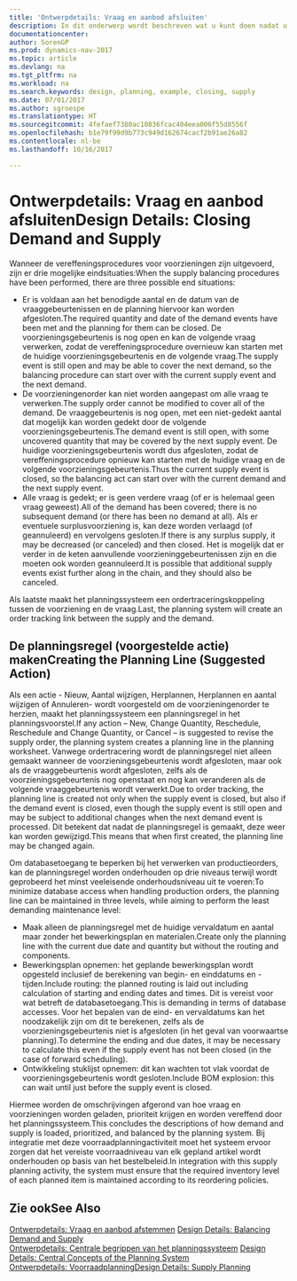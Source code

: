 ```yaml
---
title: 'Ontwerpdetails: Vraag en aanbod afsluiten'
description: In dit onderwerp wordt beschreven wat u kunt doen nadat u vereffeningsprocedures hebt uitgevoerd.
documentationcenter: 
author: SorenGP
ms.prod: dynamics-nav-2017
ms.topic: article
ms.devlang: na
ms.tgt_pltfrm: na
ms.workload: na
ms.search.keywords: design, planning, example, closing, supply
ms.date: 07/01/2017
ms.author: sgroespe
ms.translationtype: HT
ms.sourcegitcommit: 4fefaef7380ac10836fcac404eea006f55d8556f
ms.openlocfilehash: b1e79f99d9b773c949d162674cacf2b91ae26a82
ms.contentlocale: nl-be
ms.lasthandoff: 10/16/2017

---
```

# <a name="design-details-closing-demand-and-supply"></a><span data-ttu-id="8c69e-103">Ontwerpdetails: Vraag en aanbod afsluiten</span><span class="sxs-lookup"><span data-stu-id="8c69e-103">Design Details: Closing Demand and Supply</span></span>
<span data-ttu-id="8c69e-104">Wanneer de vereffeningsprocedures voor voorzieningen zijn uitgevoerd, zijn er drie mogelijke eindsituaties:</span><span class="sxs-lookup"><span data-stu-id="8c69e-104">When the supply balancing procedures have been performed, there are three possible end situations:</span></span>  
  
* <span data-ttu-id="8c69e-105">Er is voldaan aan het benodigde aantal en de datum van de vraaggebeurtenissen en de planning hiervoor kan worden afgesloten.</span><span class="sxs-lookup"><span data-stu-id="8c69e-105">The required quantity and date of the demand events have been met and the planning for them can be closed.</span></span> <span data-ttu-id="8c69e-106">De voorzieningsgebeurtenis is nog open en kan de volgende vraag verwerken, zodat de vereffeningsprocedure overnieuw kan starten met de huidige voorzieningsgebeurtenis en de volgende vraag.</span><span class="sxs-lookup"><span data-stu-id="8c69e-106">The supply event is still open and may be able to cover the next demand, so the balancing procedure can start over with the current supply event and the next demand.</span></span>  
* <span data-ttu-id="8c69e-107">De voorzieningenorder kan niet worden aangepast om alle vraag te verwerken.</span><span class="sxs-lookup"><span data-stu-id="8c69e-107">The supply order cannot be modified to cover all of the demand.</span></span> <span data-ttu-id="8c69e-108">De vraaggebeurtenis is nog open, met een niet-gedekt aantal dat mogelijk kan worden gedekt door de volgende voorzieningsgebeurtenis.</span><span class="sxs-lookup"><span data-stu-id="8c69e-108">The demand event is still open, with some uncovered quantity that may be covered by the next supply event.</span></span> <span data-ttu-id="8c69e-109">De huidige voorzieningsgebeurtenis wordt dus afgesloten, zodat de vereffeningsprocedure opnieuw kan starten met de huidige vraag en de volgende voorzieningsgebeurtenis.</span><span class="sxs-lookup"><span data-stu-id="8c69e-109">Thus the current supply event is closed, so the balancing act can start over with the current demand and the next supply event.</span></span>  
* <span data-ttu-id="8c69e-110">Alle vraag is gedekt; er is geen verdere vraag (of er is helemaal geen vraag geweest).</span><span class="sxs-lookup"><span data-stu-id="8c69e-110">All of the demand has been covered; there is no subsequent demand (or there has been no demand at all).</span></span> <span data-ttu-id="8c69e-111">Als er eventuele surplusvoorziening is, kan deze worden verlaagd (of geannuleerd) en vervolgens gesloten.</span><span class="sxs-lookup"><span data-stu-id="8c69e-111">If there is any surplus supply, it may be decreased (or canceled) and then closed.</span></span> <span data-ttu-id="8c69e-112">Het is mogelijk dat er verder in de keten aanvullende voorzieninggebeurtenissen zijn en die moeten ook worden geannuleerd.</span><span class="sxs-lookup"><span data-stu-id="8c69e-112">It is possible that additional supply events exist further along in the chain, and they should also be canceled.</span></span>  
  
<span data-ttu-id="8c69e-113">Als laatste maakt het planningssysteem een ordertraceringskoppeling tussen de voorziening en de vraag.</span><span class="sxs-lookup"><span data-stu-id="8c69e-113">Last, the planning system will create an order tracking link between the supply and the demand.</span></span>  
  
## <a name="creating-the-planning-line-suggested-action"></a><span data-ttu-id="8c69e-114">De planningsregel (voorgestelde actie) maken</span><span class="sxs-lookup"><span data-stu-id="8c69e-114">Creating the Planning Line (Suggested Action)</span></span>  
<span data-ttu-id="8c69e-115">Als een actie - Nieuw, Aantal wijzigen, Herplannen, Herplannen en aantal wijzigen of Annuleren- wordt voorgesteld om de voorzieningenorder te herzien, maakt het planningssysteem een planningsregel in het planningsvoorstel.</span><span class="sxs-lookup"><span data-stu-id="8c69e-115">If any action – New, Change Quantity, Reschedule, Reschedule and Change Quantity, or Cancel – is suggested to revise the supply order, the planning system creates a planning line in the planning worksheet.</span></span> <span data-ttu-id="8c69e-116">Vanwege ordertracering wordt de planningsregel niet alleen gemaakt wanneer de voorzieningsgebeurtenis wordt afgesloten, maar ook als de vraaggebeurtenis wordt afgesloten, zelfs als de voorzieningsgebeurtenis nog openstaat en nog kan veranderen als de volgende vraaggebeurtenis wordt verwerkt.</span><span class="sxs-lookup"><span data-stu-id="8c69e-116">Due to order tracking, the planning line is created not only when the supply event is closed, but also if the demand event is closed, even though the supply event is still open and may be subject to additional changes when the next demand event is processed.</span></span> <span data-ttu-id="8c69e-117">Dit betekent dat nadat de planningsregel is gemaakt, deze weer kan worden gewijzigd.</span><span class="sxs-lookup"><span data-stu-id="8c69e-117">This means that when first created, the planning line may be changed again.</span></span>  
  
<span data-ttu-id="8c69e-118">Om databasetoegang te beperken bij het verwerken van productieorders, kan de planningsregel worden onderhouden op drie niveaus terwijl wordt geprobeerd het minst veeleisende onderhoudsniveau uit te voeren:</span><span class="sxs-lookup"><span data-stu-id="8c69e-118">To minimize database access when handling production orders, the planning line can be maintained in three levels, while aiming to perform the least demanding maintenance level:</span></span>  
  
* <span data-ttu-id="8c69e-119">Maak alleen de planningsregel met de huidige vervaldatum en aantal maar zonder het bewerkingsplan en materialen.</span><span class="sxs-lookup"><span data-stu-id="8c69e-119">Create only the planning line with the current due date and quantity but without the routing and components.</span></span>  
* <span data-ttu-id="8c69e-120">Bewerkingsplan opnemen: het geplande bewerkingsplan wordt opgesteld inclusief de berekening van begin- en einddatums en -tijden.</span><span class="sxs-lookup"><span data-stu-id="8c69e-120">Include routing: the planned routing is laid out including calculation of starting and ending dates and times.</span></span> <span data-ttu-id="8c69e-121">Dit is vereist voor wat betreft de databasetoegang.</span><span class="sxs-lookup"><span data-stu-id="8c69e-121">This is demanding in terms of database accesses.</span></span> <span data-ttu-id="8c69e-122">Voor het bepalen van de eind- en vervaldatums kan het noodzakelijk zijn om dit te berekenen, zelfs als de voorzieningsgebeurtenis niet is afgesloten (in het geval van voorwaartse planning).</span><span class="sxs-lookup"><span data-stu-id="8c69e-122">To determine the ending and due dates, it may be necessary to calculate this even if the supply event has not been closed (in the case of forward scheduling).</span></span>  
* <span data-ttu-id="8c69e-123">Ontwikkeling stuklijst opnemen: dit kan wachten tot vlak voordat de voorzieningsgebeurtenis wordt gesloten.</span><span class="sxs-lookup"><span data-stu-id="8c69e-123">Include BOM explosion: this can wait until just before the supply event is closed.</span></span>  
  
<span data-ttu-id="8c69e-124">Hiermee worden de omschrijvingen afgerond van hoe vraag en voorzieningen worden geladen, prioriteit krijgen en worden vereffend door het planningssysteem.</span><span class="sxs-lookup"><span data-stu-id="8c69e-124">This concludes the descriptions of how demand and supply is loaded, prioritized, and balanced by the planning system.</span></span> <span data-ttu-id="8c69e-125">Bij integratie met deze voorraadplanningactiviteit moet het systeem ervoor zorgen dat het vereiste voorraadniveau van elk gepland artikel wordt onderhouden op basis van het bestelbeleid.</span><span class="sxs-lookup"><span data-stu-id="8c69e-125">In integration with this supply planning activity, the system must ensure that the required inventory level of each planned item is maintained according to its reordering policies.</span></span>  
  
## <a name="see-also"></a><span data-ttu-id="8c69e-126">Zie ook</span><span class="sxs-lookup"><span data-stu-id="8c69e-126">See Also</span></span>  
<span data-ttu-id="8c69e-127">[Ontwerpdetails: Vraag en aanbod afstemmen](design-details-balancing-demand-and-supply.md) </span><span class="sxs-lookup"><span data-stu-id="8c69e-127">[Design Details: Balancing Demand and Supply](design-details-balancing-demand-and-supply.md) </span></span>  
<span data-ttu-id="8c69e-128">[Ontwerpdetails: Centrale begrippen van het planningssysteem](design-details-central-concepts-of-the-planning-system.md) </span><span class="sxs-lookup"><span data-stu-id="8c69e-128">[Design Details: Central Concepts of the Planning System](design-details-central-concepts-of-the-planning-system.md) </span></span>  
[<span data-ttu-id="8c69e-129">Ontwerpdetails: Voorraadplanning</span><span class="sxs-lookup"><span data-stu-id="8c69e-129">Design Details: Supply Planning</span></span>](design-details-supply-planning.md)
